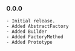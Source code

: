 ### 0.0.0
    - Initial release.
    - Added AbstractFactory
    - Added Builder
    - Added FactoryMethod
    - Added Prototype
